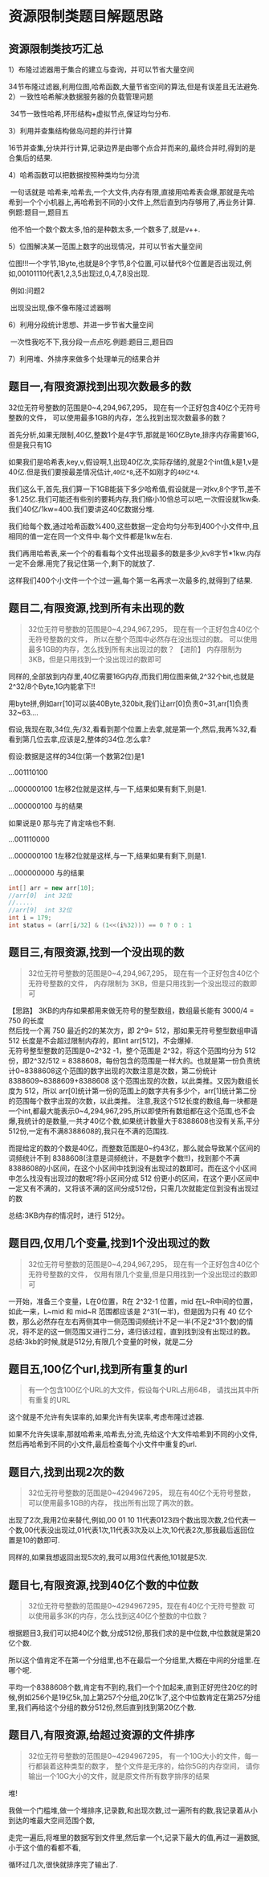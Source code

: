 # 资源限制类题目解题思路

## 资源限制类技巧汇总

1）布隆过滤器用于集合的建立与查询，并可以节省大量空间   

​		34节布隆过滤器,利用位图,哈希函数,大量节省空间的算法,但是有误差且无法避免.  
2）一致性哈希解决数据服务器的负载管理问题 

​		34节一致性哈希,环形结构+虚拟节点,保证均匀分布.

3）利用并查集结构做岛问题的并行计算

​		16节并查集,分块并行计算,记录边界是由哪个点合并而来的,最终合并时,得到的是合集后的结果.

4）哈希函数可以把数据按照种类均匀分流

​		一句话就是 哈希来,哈希去,一个大文件,内存有限,直接用哈希表会爆,那就是先哈希到一个个小机器上,再哈希到不同的小文件上,然后直到内存够用了,再业务计算.例题:题目一,题目五

​		他不怕一个数个数太多,怕的是种数太多,一个数多了,就是v++.

5）位图解决某一范围上数字的出现情况，并可以节省大量空间

​		位图!!!一个字节,1Byte,也就是8个字节,8个位置,可以替代8个位置是否出现过,例如,00101110代表1,2,3,5出现过,0,4,7,8没出现.

​		例如:问题2

​		出现没出现,像不像布隆过滤器啊

6）利用分段统计思想、并进一步节省大量空间

​		一次性我吃不下,我分段一点点吃.例题:题目三,题目四

7）利用堆、外排序来做多个处理单元的结果合并



 

## 题目一,有限资源找到出现次数最多的数

32位无符号整数的范围是0~4,294,967,295，
现在有一个正好包含40亿个无符号整数的文件，
可以使用最多1GB的内存，怎么找到出现次数最多的数？

首先分析,如果无限制,40亿,整数1个是4字节,那就是160亿Byte,排序内存需要16G,但是我只有1G

如果我们是哈希表,key,v,假设啊,1,出现40亿次,实际存储的,就是2个int值,k是1,v是40亿.但是我们要按最差情况估计,`40亿*8`,还不如刚才的`40亿*4`.

 我们这么干,首先,我们算一下1GB能装下多少哈希值,假设就是一对kv,8个字节,差不多1.25亿.我们可能还有些别的要耗内存,我们缩小10倍总可以吧,一次假设就1kw条.我们40亿/1kw=400.我们要讲这40亿数据分堆.

我们给每个数,通过哈希函数%400,这些数据一定会均匀分布到400个小文件中,且相同的值一定在同一个文件中.每个文件都是1kw左右.

我们再用哈希表,来一个个的看看每个文件出现最多的数是多少,kv8字节*1kw.内存一定不会爆.用完了我记住第一个,剩下的就放了.

这样我们400个小文件一个个过一遍,每个第一名再求一次最多的,就得到了结果.



## 题目二,有限资源,找到所有未出现的数

> 32位无符号整数的范围是0~4,294,967,295，
> 现在有一个正好包含40亿个无符号整数的文件，
> 所以在整个范围中必然存在没出现过的数。
> 可以使用最多1GB的内存，怎么找到所有未出现过的数？
> 【进阶】
> 内存限制为 3KB，但是只用找到一个没出现过的数即可

同样的,全部放到内存里,40亿需要16G内存,而我们用位图来做,2^32个bit,也就是2^32/8个Byte,1G内能拿下!!

用byte拼,例如arr[10]可以装40Byte,320bit,我们让arr[0]负责0~31,arr[1]负责32~63....

假设,我现在取,34位,先/32,看看到那个位置上去拿,就是第一个,然后,我再%32,看看到第几位去拿,应该是2,整体的34位.怎么拿?

假设:数据是这样的34位(第一个数第2位)是1

...001110100

...000000100   1左移2位就是这样,与一下,结果如果有剩下,则是1.

...000000100  与的结果

如果说是0 那与完了肯定啥也不剩.

...001110000

...000000100   1左移2位就是这样,与一下,结果如果有剩下,则是1.

...000000000   与的结果

```java 
int[] arr = new arr[10];
//arr[0]  int 32位
//.....
//arr[9]  int 32位
int i = 179;
int status = (arr[i/32] & (1<<(i%32))) == 0 ? 0 : 1
```

## 题目三,有限资源,找到一个没出现的数

> 32位无符号整数的范围是0~4,294,967,295，
> 现在有一个正好包含40亿个无符号整数的文件，
> 内存限制为 3KB，但是只用找到一个没出现过的数即可

【思路】
3KB的内存如果都用来做无符号的整型数组，数组最长能有 3000/4 = 750 的长度  
然后找一个离 750 最近的2的某次方，即 2^9= 512，那如果无符号整型数组申请 512 长度是不会超过限制内存的，即int arr[512]，不会爆掉.  
无符号整型整数的范围是0~2^32 -1，整个范围是 2^32，将这个范围均分为 512份，即2^32/512 = 8388608，每份包含的范围是一样大的。也就是第一份负责统计0~8388608这个范围的数字出现的次数注意是次数，第二份统计 8388609~8388609+8388608 这个范围出现的次数，以此类推。又因为数组长度为 512，所以 arr[0]统计第一份的范围上的数字共有多少个，arr[1]统计第二份的范围每个数字出现的次数，以此类推。  注意,我这个512长度的数组,每一块都是一个int,都最大能表示0~4,294,967,295,所以即使所有数组都在这个范围,也不会爆,我统计的是数量,一共才40亿个数,如果统计数量大于8388608也没有关系,平分512份,一定有不满8388608的,我只在不满的范围找.

而提给定的数的个数是40亿，而整数范围是0~约43亿，那么就会导致某个区间的词频统计不到 8388608(注意是词频统计，不是数字个数!!)，找到那个不满 8388608的小区间，在这个小区间中找到没有出现过的数即可。而在这个小区间中怎么找没有出现过的数呢?将小区间分成 512 份更小的区间，在这个更小区间中一定又有不满的，又将该不满的区间分成512份，只需几次就能定位到没有出现过的数  

总结:3KB内存的情况时，进行 512分。

## 题目四,仅用几个变量,找到1个没出现过的数

> 32位无符号整数的范围是0~4,294,967,295，
> 现在有一个正好包含40亿个无符号整数的文件，
> 仅用有限几个变量,但是只用找到一个没出现过的数即可

一开始，准备三个变量，L在0位置，R在 2^32-1 位置，mid 在L~R中间的位置，如此一来，L~mid 和 mid~R 范围都应该是 2^31(一半)，但是因为只有 40 亿个数，那么必然存在左右两侧其中一侧范围词频统计不足一半(不足2^31个数)的情况，将不足的这一侧范围又进行二分，递归该过程，直到找到没有出现过的数。
总结:3kb的时候,就是512分,有限几个变量的时候，就是二分

## 题目五,100亿个url,找到所有重复的url

> 有一个包含100亿个URL的大文件，假设每个URL占用64B，
> 请找出其中所有重复的URL

这个就是不允许有失误率的,如果允许有失误率,考虑布隆过滤器.

如果不允许失误率,那就哈希来,哈希去,分流,先给这个大文件哈希到不同的小文件,然后再哈希到不同的小文件,最后检查每个小文件中重复的url.

## 题目六,找到出现2次的数

> 32位无符号整数的范围是0~4294967295，
> 现在有40亿个无符号整数，
> 可以使用最多1GB的内存，
> 找出所有出现了两次的数。

出现了2次,我用2位来替代,例如,00 01 10 11代表0123四个数出现次数,2位代表一个数,00代表没出现过,01代表1次,11代表3次及以上次,10代表2次,那我最后返回位置是10的数即可.

同样的,如果我想返回出现5次的,我可以用3位代表他,101就是5次.

## 题目七,有限资源,找到40亿个数的中位数

> 32位无符号整数的范围是0~4294967295，现在有40亿个无符号整数
> 可以使用最多3K的内存，怎么找到这40亿个整数的中位数？

 根据题目3,我们可以把40亿个数,分成512份,那我们求的是中位数,中位数就是第20亿个数.

所以这个值肯定不在第一个分组里,也不在最后一个分组里,大概在中间的分组里.在哪个呢.

平均一个8388608个数,肯定有不到的,我们一个个加起来,直到正好兜住20亿的时候,例如256个是19亿5k,加上第257个分组,20亿1k了,这个中位数肯定在第257分组里,我们再给这个分组的数分512份,然后直到找到第20亿个数.

## 题目八,有限资源,给超过资源的文件排序

> 32位无符号整数的范围是0~4294967295，
> 有一个10G大小的文件，每一行都装着这种类型的数字，
> 整个文件是无序的，给你5G的内存空间，
> 请你输出一个10G大小的文件，就是原文件所有数字排序的结果

堆!

我做一个门槛堆,做一个堆排序,记录数,和出现次数,过一遍所有的数,我记录着从小到达的堆最大空间范围个数,

走完一遍后,将堆里的数据写到文件里,然后拿一个t,记录下最大的值,再过一遍数据,小于这个值的看都不看,

循环过几次,很快就排序完了输出了.